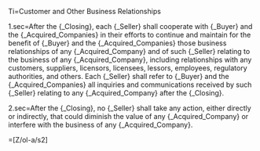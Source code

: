 Ti=Customer and Other Business Relationships

1.sec=After the {_Closing}, each {_Seller} shall cooperate with {_Buyer} and the {_Acquired_Companies} in their efforts to continue and maintain for the benefit of {_Buyer} and the {_Acquired_Companies} those business relationships of any {_Acquired_Company} and of such {_Seller} relating to the business of any {_Acquired_Company}, including relationships with any customers, suppliers, licensors, licensees, lessors, employees, regulatory authorities, and others.  Each {_Seller} shall refer to {_Buyer} and the {_Acquired_Companies} all inquiries and communications received by such {_Seller} relating to any {_Acquired_Company} after the {_Closing}.

2.sec=After the {_Closing}, no {_Seller} shall take any action, either directly or indirectly, that could diminish the value of any {_Acquired_Company} or interfere with the business of any {_Acquired_Company}.

=[Z/ol-a/s2]
